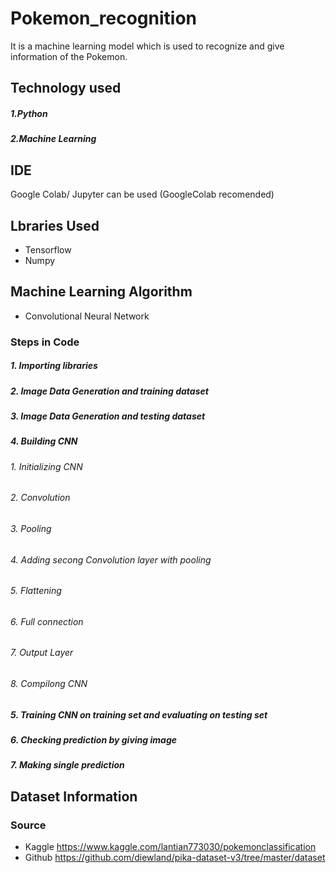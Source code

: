 # Pokemon_recognition
It is a machine learning model which is used to recognize and give information of the Pokemon.

## Technology used
 ##### 1.Python
 ##### 2.Machine Learning
 
## IDE 
  Google Colab/ Jupyter can be used
  (GoogleColab recomended)
 
## Lbraries Used
 - Tensorflow
 - Numpy
 
## Machine Learning Algorithm 
 - Convolutional Neural Network


### Steps in Code
 ##### 1. Importing libraries
 ##### 2. Image Data Generation and training dataset
 ##### 3. Image Data Generation and testing dataset
 ##### 4. Building CNN
 ###### 1. Initializing CNN
 ###### 2. Convolution
 ###### 3. Pooling
 ###### 4. Adding secong Convolution layer with pooling
 ###### 5. Flattening
 ###### 6. Full connection
 ###### 7. Output Layer
 ###### 8. Compilong CNN
 ##### 5. Training CNN on training set and evaluating on testing set
 ##### 6. Checking prediction by giving image 
 ##### 7. Making single prediction
 

## Dataset Information
 ### Source
  - Kaggle https://www.kaggle.com/lantian773030/pokemonclassification
  - Github https://github.com/diewland/pika-dataset-v3/tree/master/dataset
 

 
